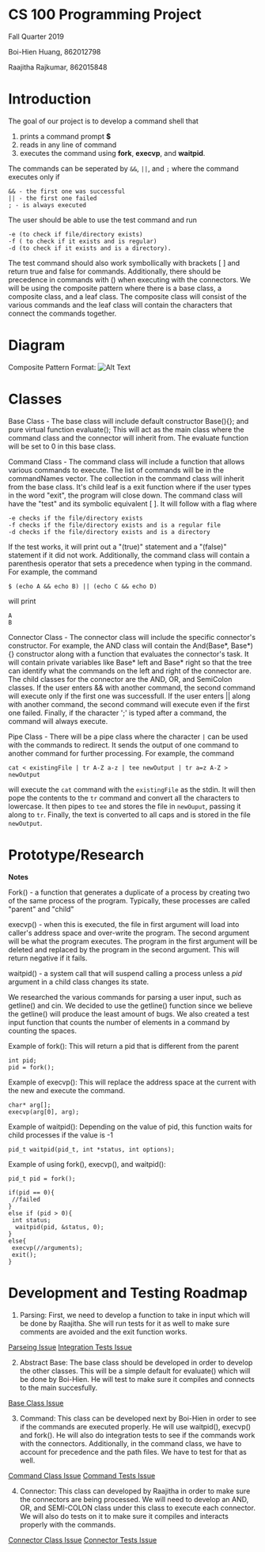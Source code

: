 # CS 100 Programming Project

Fall Quarter 2019

Boi-Hien Huang, 862012798

Raajitha Rajkumar, 862015848

# Introduction
The goal of our project is to develop a command shell that
1. prints a command prompt **$**
2. reads in any line of command
3. executes the command using **fork**, **execvp**, and **waitpid**. 

The commands can be seperated by ```&&```, ```||```, and ```;``` where the command executes only if
```
&& - the first one was successful
|| - the first one failed
; - is always executed 
```
The user should be able to use the test command and run 
```
-e (to check if file/directory exists) 
-f ( to check if it exists and is regular) 
-d (to check if it exists and is a directory).
```
The test command should also work symbollically with brackets [   ] and return true and false for commands.
Additionally, there should be precedence in commands with () when executing with the connectors.
We will be using the composite pattern where there is a base class, a composite class, and a leaf class. The composite class will consist of the various commands and the leaf class will contain the characters that connect the commands together. 

# Diagram
Composite Pattern
Format: ![Alt Text](https://github.com/cs100/assignment-memoryleak/blob/master/images/cs100.PNG.png)

# Classes
Base Class - The base class will include default constructor Base(){}; and pure virtual function evaluate(); This will act as the main class where the command class and the connector will inherit from. The evaluate function will be set to 0 in this base class. 

Command Class - The command class will include a function that allows various commands to execute. The list of commands will be in the commandNames vector. The collection in the command class will inherit from the base class. It's child leaf is a exit function where if the user types in the word "exit", the program will close down. The command class will have the "test" and its symbolic equivalent [ ]. It will follow with a flag where
```
-e checks if the file/directory exists
-f checks if the file/directory exists and is a regular file
-d checks if the file/directory exists and is a directory
```
If the test works, it will print out a "(true)" statement and a "(false)" statement if it did not work. 
Additionally, the command class will contain a parenthesis operator that sets a precedence when typing in the command. For example, the command
```
$ (echo A && echo B) || (echo C && echo D)
```
will print
```
A
B
```

Connector Class - The connector class will include the specific connector's constructor. For example, the AND class will contain the And(Base*, Base*){} constructor along with a function that evaluates the connector's task. It will contain private variables like Base* left and Base* right so that the tree can identify what the commands on the left and right of the connector are. The child classes for the connector are the AND, OR, and SemiColon classes. If the user enters && with another command, the second command will execute only if the first one was successfull. If the user enters || along with another command, the second command will execute even if the first one failed. Finally, if the character ';' is typed after a command, the command will always execute. 

Pipe Class - There will be a pipe class where the character ```|``` can be used with the commands to redirect. It sends the output of one command to another command for further processing. For example, the command

```
cat < existingFile | tr A-Z a-z | tee newOutput | tr a=z A-Z > newOutput
```
will execute the ```cat``` command with the ```existingFile``` as the stdin. It will then pope the contents to the ```tr``` command and convert all the characters to lowercase. It then pipes to ```tee``` and stores the file in ```newOuput```, passing it along to ```tr```. Finally, the text is converted to all caps and is stored in the file ```newOutput```. 

# Prototype/Research

**Notes**

Fork() - a function that generates a duplicate of a process by creating two of the same process of the program. Typically, these processes are called "parent" and "child"

execvp() - when this is executed, the file in first argument will load into caller's address space and over-write the program. The second argument will be what the program executes. The program in the first argument will be deleted and replaced by the program in the second argument. This will return negative if it fails. 

waitpid() - a system call that will suspend calling a process unless a *pid* argument in a child class changes its state. 

We researched the various commands for parsing a user input, such as getline() and cin. We decided to use the getline() function since we believe the getline() will produce the least amount of bugs. We also created a test input function that counts the number of elements in a command by counting the spaces. 

Example of fork(): This will return a pid that is different from the parent 
```
int pid;
pid = fork();
```
Example of execvp(): This will replace the address space at the current with the new and execute the command. 
```
char* arg[];
execvp(arg[0], arg);
```
Example of waitpid(): Depending on the value of pid, this function waits for child processes if the value is -1
```
pid_t waitpid(pid_t, int *status, int options);
```
Example of using fork(), execvp(), and waitpid():
```
pid_t pid = fork();

if(pid == 0){
 //failed
}
else if (pid > 0){
 int status;
  waitpid(pid, &status, 0);
}
else{
 execvp(//arguments);
 exit();
}
```


# Development and Testing Roadmap
1. Parsing: First, we need to develop a function to take in input which will be done by Raajitha. She will run tests for it as well to make sure comments are avoided and the exit function works. 

[Parseing Issue](https://github.com/cs100/assigment2-rshell/issues/1)
[Integration Tests Issue](https://github.com/cs100/assigment2-rshell/issues/2)

2. Abstract Base: The base class should be developed in order to develop the other classes. This will be a simple default for evaluate() which will be done by Boi-Hien. He will test to make sure it compiles and connects to the main succesfully.

[Base Class Issue](https://github.com/cs100/assigment2-rshell/issues/3) 

3. Command: This class can be developed next by Boi-Hien in order to see if the commands are executed properly. He will use waitpid(), execvp() and fork(). He will also do integration tests to see if the commands work with the connectors.
Additionally, in the command class, we have to account for precedence and the path files. We have to test for that as well. 

[Command Class Issue](https://github.com/cs100/assigment2-rshell/issues/4)
[Command Tests Issue](https://github.com/cs100/assigment2-rshell/issues/5)
 
4. Connector: This class can developed by Raajitha in order to make sure the connectors are being processed. We will need to develop an AND, OR, and SEMI-COLON class under this class to execute each connector. We will also do tests on it to make sure it compiles and interacts properly with the commands. 

[Connector Class Issue](https://github.com/cs100/assigment2-rshell/issues/6)
[Connector Tests Issue](https://github.com/cs100/assigment2-rshell/issues/7) 
